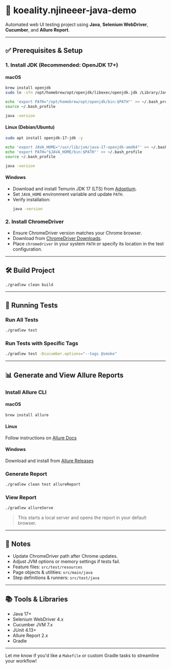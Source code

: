 
# 🚀 koeality.njineeer-java-demo

Automated web UI testing project using **Java**, **Selenium WebDriver**, **Cucumber**, and **Allure Report**.

---

## ✅ Prerequisites & Setup

### 1. Install JDK (Recommended: OpenJDK 17+)

#### macOS
```bash
brew install openjdk
sudo ln -sfn /opt/homebrew/opt/openjdk/libexec/openjdk.jdk /Library/Java/JavaVirtualMachines/openjdk.jdk

echo 'export PATH="/opt/homebrew/opt/openjdk/bin:$PATH"' >> ~/.bash_profile
source ~/.bash_profile

java -version
```

#### Linux (Debian/Ubuntu)
```bash
sudo apt install openjdk-17-jdk -y

echo 'export JAVA_HOME="/usr/lib/jvm/java-17-openjdk-amd64"' >> ~/.bash_profile
echo 'export PATH="$JAVA_HOME/bin:$PATH"' >> ~/.bash_profile
source ~/.bash_profile

java -version
```

#### Windows
- Download and install Temurin JDK 17 (LTS) from [Adoptium](https://adoptium.net/).
- Set `JAVA_HOME` environment variable and update `PATH`.
- Verify installation:
  ```bash
  java -version
  ```

### 2. Install ChromeDriver
- Ensure ChromeDriver version matches your Chrome browser.
- Download from [ChromeDriver Downloads](https://sites.google.com/chromium.org/driver/).
- Place `chromedriver` in your system `PATH` or specify its location in the test configuration.

---

## 🛠️ Build Project

```bash
./gradlew clean build
```

---

## 🧪 Running Tests

### Run All Tests
```bash
./gradlew test
```

### Run Tests with Specific Tags
```bash
./gradlew test -Dcucumber.options="--tags @smoke"
```

---

## 📊 Generate and View Allure Reports

### Install Allure CLI

#### macOS
```bash
brew install allure
```

#### Linux
Follow instructions on [Allure Docs](https://docs.qameta.io/allure/#_installing_a_commandline)

#### Windows
Download and install from [Allure Releases](https://github.com/allure-framework/allure2/releases)

### Generate Report
```bash
./gradlew clean test allureReport
```

### View Report
```bash
./gradlew allureServe
```
> This starts a local server and opens the report in your default browser.

---

## 📌 Notes

- Update ChromeDriver path after Chrome updates.
- Adjust JVM options or memory settings if tests fail.
- Feature files: `src/test/resources`
- Page objects & utilities: `src/main/java`
- Step definitions & runners: `src/test/java`

---

## 📚 Tools & Libraries

- Java 17+
- Selenium WebDriver 4.x
- Cucumber JVM 7.x
- JUnit 4.13+
- Allure Report 2.x
- Gradle

---

Let me know if you'd like a `Makefile` or custom Gradle tasks to streamline your workflow!

